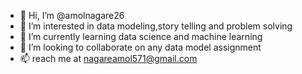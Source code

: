 - 👋 Hi, I’m @amolnagare26
- 👀 I’m interested in data modeling,story telling and problem solving
- 🌱 I’m currently learning data science and machine learning
- 💞️ I’m looking to collaborate on any data model assignment
- 📫 reach me at nagareamol571@gmail.com 

<!---
amolnagare26/amolnagare26 is a ✨ special ✨ repository because its `README.md` (this file) appears on your GitHub profile.
You can click the Preview link to take a look at your changes.
--->
